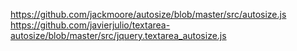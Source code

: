 https://github.com/jackmoore/autosize/blob/master/src/autosize.js
https://github.com/javierjulio/textarea-autosize/blob/master/src/jquery.textarea_autosize.js